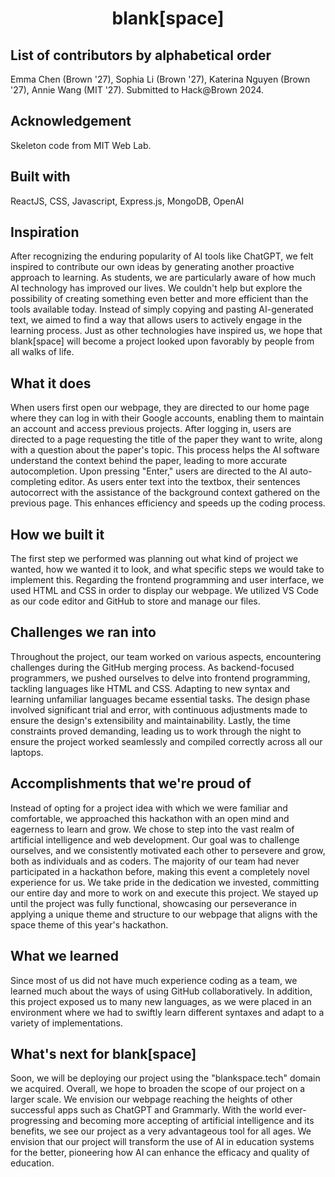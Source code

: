 <h1 align="center">blank[space]</h1>

## List of contributors by alphabetical order
Emma Chen (Brown '27), Sophia Li (Brown '27), Katerina Nguyen (Brown '27), Annie Wang (MIT '27).
Submitted to Hack@Brown 2024.

## Acknowledgement
Skeleton code from MIT Web Lab.

## Built with
ReactJS, CSS, Javascript, Express.js, MongoDB, OpenAI

## Inspiration
After recognizing the enduring popularity of AI tools like ChatGPT, we felt inspired to contribute our own ideas by generating another proactive approach to learning. As students, we are particularly aware of how much AI technology has improved our lives. We couldn't help but explore the possibility of creating something even better and more efficient than the tools available today. Instead of simply copying and pasting AI-generated text, we aimed to find a way that allows users to actively engage in the learning process. Just as other technologies have inspired us, we hope that blank[space] will become a project looked upon favorably by people from all walks of life.

## What it does
When users first open our webpage, they are directed to our home page where they can log in with their Google accounts, enabling them to maintain an account and access previous projects. After logging in, users are directed to a page requesting the title of the paper they want to write, along with a question about the paper's topic. This process helps the AI software understand the context behind the paper, leading to more accurate autocompletion. Upon pressing "Enter," users are directed to the AI auto-completing editor. As users enter text into the textbox, their sentences autocorrect with the assistance of the background context gathered on the previous page. This enhances efficiency and speeds up the coding process.

## How we built it
The first step we performed was planning out what kind of project we wanted, how we wanted it to look, and what specific steps we would take to implement this. Regarding the frontend programming and user interface, we used HTML and CSS in order to display our webpage. We utilized VS Code as our code editor and GitHub to store and manage our files.

## Challenges we ran into
Throughout the project, our team worked on various aspects, encountering challenges during the GitHub merging process. As backend-focused programmers, we pushed ourselves to delve into frontend programming, tackling languages like HTML and CSS. Adapting to new syntax and learning unfamiliar languages became essential tasks. The design phase involved significant trial and error, with continuous adjustments made to ensure the design's extensibility and maintainability. Lastly, the time constraints proved demanding, leading us to work through the night to ensure the project worked seamlessly and compiled correctly across all our laptops.

## Accomplishments that we're proud of
Instead of opting for a project idea with which we were familiar and comfortable, we approached this hackathon with an open mind and eagerness to learn and grow. We chose to step into the vast realm of artificial intelligence and web development. Our goal was to challenge ourselves, and we consistently motivated each other to persevere and grow, both as individuals and as coders. The majority of our team had never participated in a hackathon before, making this event a completely novel experience for us. We take pride in the dedication we invested, committing our entire day and more to work on and execute this project. We stayed up until the project was fully functional, showcasing our perseverance in applying a unique theme and structure to our webpage that aligns with the space theme of this year's hackathon.

## What we learned
Since most of us did not have much experience coding as a team, we learned much about the ways of using GitHub collaboratively. In addition, this project exposed us to many new languages, as we were placed in an environment where we had to swiftly learn different syntaxes and adapt to a variety of implementations. 

## What's next for blank[space]
Soon, we will be deploying our project using the "blankspace.tech" domain we acquired. Overall, we hope to broaden the scope of our project on a larger scale. We envision our webpage reaching the heights of other successful apps such as ChatGPT and Grammarly. With the world ever-progressing and becoming more accepting of artificial intelligence and its benefits, we see our project as a very advantageous tool for all ages. We envision that our project will transform the use of AI in education systems for the better, pioneering how AI can enhance the efficacy and quality of education.
